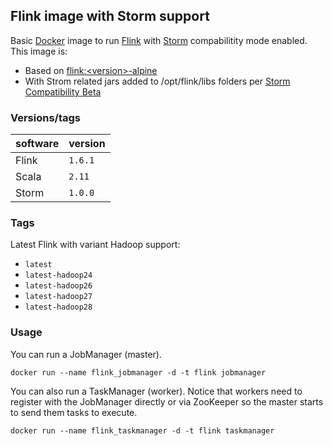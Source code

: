 ## Flink image with Storm support

Basic [Docker](https://www.docker.com/) image to run [Flink](https://flink.apache.org/) with [Storm](http://storm.apache.org/) compabilitity mode enabled.
This image is:
- Based on [flink:\<version\>-alpine](https://hub.docker.com/r/_/flink/)
- With Strom related jars added to /opt/flink/libs folders per [Storm Compatibility Beta](https://ci.apache.org/projects/flink/flink-docs-stable/dev/libs/storm_compatibility.html)

### Versions/tags

| software     | version      |
|--------------|--------------|
| Flink        | `1.6.1`      |
| Scala        | `2.11`       |
| Storm        | `1.0.0`      |


### Tags

Latest Flink with variant Hadoop support:
* `latest`
* `latest-hadoop24`
* `latest-hadoop26`
* `latest-hadoop27`
* `latest-hadoop28`


### Usage

You can run a JobManager (master).

    docker run --name flink_jobmanager -d -t flink jobmanager

You can also run a TaskManager (worker). Notice that workers need to register with the JobManager directly or via ZooKeeper so the master starts to send them tasks to execute.

    docker run --name flink_taskmanager -d -t flink taskmanager
